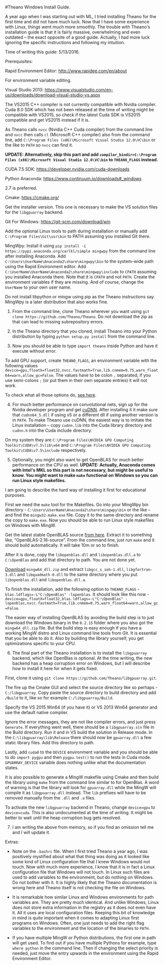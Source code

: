#Theano Windows Install Guide.

A year ago when I was starting out with ML, I tried installing Theano for the first time and did not have much luck. Now that I have some experience with Linux, things went much more smoothly. The trouble with Theano's installation guide is that it is fairly massive, overwhelming and even outdated – the exact opposite of a good guide. Actually, I had more luck ignoring the specific instructions and following my intuition.

Time of writing this guide: 5/13/2016.

Prerequisites:

Rapid Environment Editor: http://www.rapidee.com/en/about

For environment variable editing.

Visual Studio 2013:  https://www.visualstudio.com/en-us/downloads/download-visual-studio-vs.aspx

The VS2015 C++ compiler is not currently compatible with Nvidia compiler.  Cuda 8.0 SDK which has not been released at the time of writing might be compatible with VS2015, so check if the latest Cuda SDK is VS2015 compatible and get VS2015 instead if it is.

As Theano calls `nvcc` (Nvidia C++ Cuda compiler) from the command line and `nvcc` then calls `cl` (Microsoft C++ compiler) also from the command line, add `C:\Program Files (x86)\Microsoft Visual Studio 12.0\VC\bin` or the like to `PATH` so `nvcc` can find it.

**UPDATE: Alternatively, skip this part and add `compiler_bindir=C:\Program Files (x86)\Microsoft Visual Studio 12.0\VC\bin` to `THEANO_FLAGS` instead.**

CUDA 7.5 SDK: https://developer.nvidia.com/cuda-downloads

Python Anaconda: https://www.continuum.io/downloads#_windows

2.7 is preferred.

Cmake: https://cmake.org/

Get the installer version. This one is necessary to make the VS solution files for the `libgpuarray` backend.

Git For Windows: https://git-scm.com/download/win

Add the optional Linux tools to path during installation or manually add `C:\Program Files\Git\usr\bin` to PATH assuming you installed Git there.

MingWpy: Install it using `pip install -i https://pypi.anaconda.org/carlkl/simple mingwpy` from the command line after installing Anaconda. Add `C:\Users\UserName\Anaconda2\share\mingwpy\bin` to the system-wide path using the Rapid Environment editor. Add  `C:\UserName\UserName\Anaconda2\share\mingwpy\include` to `CPATH` assuming you installed Anaconda there. Note that it is `CPATH` and not `PATH`. Create the environment variables if they are missing. And of course, change the `UserName` to your own user name.

Do not install libpython or mingw using pip as the Theano instructions say. MingWpy is a later distribution that also works fine.

1) From the command line, clone Theano wherever you want using `git clone https://github.com/Theano/Theano`. Do not download the zip as that can lead to missing subrepository errors.

2) In the Theano directory that you cloned, install Theano into your Python distribution by typing `python setup.py install` from the command line.

3) Now you should be able to type `import theano` inside Python and have it execute without error.

To add GPU support, create `THEANO_FLAGS`, an environment variable with the following values `device=gpu,floatX=float32,nvcc.fastmath=True,lib.cnmem=0.75,warn_float64=warn,allow_gc=False`. The values have to be colon `,` separated, if you use semi-colons `;` (or put them in their own separate entries) it will not work.

To check what all those options do, [see here](http://deeplearning.net/software/theano/library/config.html).

4) For much better performance on convolutional nets, sign up for the Nvidia developer program and get [cuDNN](https://developer.nvidia.com/cudnn). After installing it it make sure that `cudnn64_5.dll` if using v5 or a different dll if using another version is in `PATH`. To make Theano use cuDNN, the easiest way is to imitate the Linux installation – copy `cudnn.lib` into the Cuda library directory and `cudnn.h` into the Cuda include directory.

On my system they are `C:\Program Files\NVIDIA GPU Computing Toolkit\CUDA\v7.5\lib\x64` and `C:\Program Files\NVIDIA GPU Computing Toolkit\CUDA\v7.5\include` respectively.

5) Optionally, you might also want to get OpenBLAS for much better performance on the CPU as well. **UPDATE: Actually, Anaconda comes with Intel's MKL so this part is not necessary, but might be useful to know. You might want to make `make` functional on Windows so you can run Linux style makefiles.**

I am going to describe the hard way of installing it first for educational purposes.

First we need the `make` tool for the Makefiles. Go into your MingWpy bin directory - `C:\Users\UserName\Anaconda2\share\mingwpy\bin` or the like – and find the `mingw32-make.exe` file. Copy it to the same directory and rename the copy to `make.exe`. Now you should be able to run Linux style makefiles on Windows with MingW.

Get the latest stable OpenBLAS source [from here](https://sourceforge.net/projects/openblas/files). Extract it to something like, “OpenBLAS-2.18-source”. From the command line, just run `make` and it should build automatically. It will take 10m or so to finish.

After it is done, copy the `libopenblas.dll` and `libopenblas.dll.a` to `C:\OpenBlas` and add that directory to path. You are not done yet.

[Download](https://sourceforge.net/projects/openblas/files/v0.2.15/) `mingw64_dll.zip` and extract `libgcc_s_seh-1.dll`, `libgfortran-3.dll` and `libquadmath-0.dll` to the same directory where you put `libopenblas.dll` and `libopenblas.dll.a`.

To finish the installation, add the following option to `THEANO_FLAGS` - `blas.ldflags=-L"C:\OpenBlas" -lopenblas`. It should look like this now - `device=gpu,floatX=float32,blas.ldflags=-L"C:\OpenBlas" -lopenblas,nvcc.fastmath=True,lib.cnmem=0.75,warn_float64=warn,allow_gc=False`.

The easier way of installing OpenBLAS by avoiding the build step is to just download the Windows binary in the `0.2.15` folder where you also got the `mingw64_dll.zip` file. But the build step is easy enough if you have a working MingW distro and Linux command line tools from Git. It is essential that you be able to do it. Also by building the library yourself, you get optimizations specific to your CPU.

6) The final part of the Theano installation is to install the `libgpuarray` backend, which like OpenBlas is optional. At the time writing, the new backend has a heap corruption error on Windows, but I will describe how to install it here for when it gets fixed.

First, clone it using `git clone https://github.com/Theano/libgpuarray.git`.

The fire up the Cmake GUI and select the source directory like so perhaps - `C:/libgpuarray`. Copy paste the source directory to build directory and add `/Build` to it, like so for example `C:/libgpuarray/Build`.

Specify the VS 2015 Win64 (if you have it) or VS 2013 Win64 generator and use the default native compiler.

Ignore the error messages, they are not like compiler errors, and just press `Generate`. If everything went well, there should be a `libgpuarray.sln` file in the Build directory. Run it and in VS build the solution in Release mode. In the `C:\libgpuarray\lib\Release` there should now be `gpuarray.dll` a few static library files. Add this directory to path.

Lastly, add `cuda0` to the `DEVICE` environment variable and you should be able to do `import pygpu` and then `pygpu.test()` to run the tests in Cuda mode. `GPUARRAY_DEVICE` variable does nothing unlike what the documentation states.

It is also possible to generate a MingW makefile using Cmake and then build the library using `make` from the command line similar to for OpenBlas. A word of warning is that the library will look for `gpuarray.dll` while the MingW will compile it as `libgpuarray.dll` instead. The `lib` prefixes will have to be removed manually from the `.dll` and `.a` files.

To activate the new `libgpuarray` backend in Theano, change `device=gpu` to `device=cuda`. This is also undocumented at the time of writing. It might be better to wait until the heap corruption bug gets resolved.

7) I am writing the above from memory, so if you find an omission tell me and I will update it.

Extras:

- Note on the `.bashrc` file. When I first tried Theano a year ago, I was positively mystified about what that thing was doing as it looked like some kind of Linux configuration file that I knew Windows would not touch. Now with much more experience, I know that it is in fact a Linux configuration file that Windows will not touch. In Linux such files are used to add variables to the environment, but do nothing on Windows. Do not bother with it. It is highly likely that the Theano documentation is wrong here and Theano itself is not checking the file on Windows.

- It is remarkable how similar Linux and Windows environments for path variables are. They are pretty much identical. And unlike Windows, Linux does not store extra information in the registry as it does not even have it. All it uses are local configuration files. Keeping this bit of knowledge in mind is quite important when it comes to adapting Linux first programs on Windows. Often, one just needs to add the right flag variables to the environment and the location of the binaries to `PATH`.

- If you have multiple MingW or Python distributions, the first one in path will get used. To find out if you have multiple Pythons for example, type `where python` in the command line. Then if changing the select priority is needed, just move the entry upwards in the environment using the Rapid Environment Editor.
